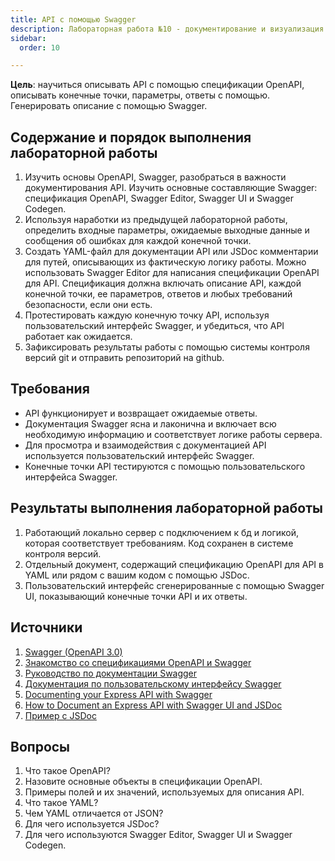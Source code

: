 ```yaml
---
title: API с помощью Swagger
description: Лабораторная работа №10 - документирование и визуализация API с помощью Swagger
sidebar:
  order: 10

---
```


**Цель**: научиться описывать API с помощью спецификации OpenAPI, описывать конечные точки, параметры, ответы с помощью. Генерировать описание с помощью Swagger.

## Содержание и порядок выполнения лабораторной работы

1. Изучить основы OpenAPI, Swagger, разобраться в важности документирования API. Изучить основные составляющие Swagger: спецификация OpenAPI, Swagger Editor, Swagger UI и Swagger Codegen.
1. Используя наработки из предыдущей лабораторной работы, определить входные параметры, ожидаемые выходные данные и сообщения об ошибках для каждой конечной точки.
1. Создать YAML-файл для документации API или JSDoc комментарии для путей, описывающих из фактическую логику работы. Можно использовать Swagger Editor для написания спецификации OpenAPI для API. Спецификация должна включать описание API, каждой конечной точки, ее параметров, ответов и любых требований безопасности, если они есть.
1. Протестировать каждую конечную точку API, используя пользовательский интерфейс Swagger, и убедиться, что API работает как ожидается.
1. Зафиксировать результаты работы с помощью системы контроля версий git и отправить репозиторий на github.

## Требования

- API функционирует и возвращает ожидаемые ответы.
- Документация Swagger ясна и лаконична и включает всю необходимую информацию и соответствует логике работы сервера.
- Для просмотра и взаимодействия с документацией API используется пользовательский интерфейс Swagger.
- Конечные точки API тестируются с помощью пользовательского интерфейса Swagger.

## Результаты выполнения лабораторной работы

1. Работающий локально сервер с подключением к бд и логикой, которая соответствует требованиям. Код сохранен в системе контроля версий.
1. Отдельный документ, содержащий спецификацию OpenAPI для API в YAML или рядом с вашим кодом с помощью JSDoc.
1. Пользовательский интерфейс сгенерированные с помощью Swagger UI, показывающий конечные точки API и их ответы.

## Источники

1. [Swagger (OpenAPI 3.0)](https://habr.com/ru/articles/541592/)
1. [Знакомство со спецификациями OpenAPI и Swagger](https://starkovden.github.io/introduction-openapi-and-swagger.html)
1. [Руководство по документации Swagger](https://swagger.io/docs/specification/basic-structure/)
1. [Документация по пользовательскому интерфейсу Swagger](https://swagger.io/tools/swagger-ui/)
1. [Documenting your Express API with Swagger](https://blog.logrocket.com/documenting-express-js-api-swagger/)
1. [How to Document an Express API with Swagger UI and JSDoc](https://dev.to/kabartolo/how-to-document-an-express-api-with-swagger-ui-and-jsdoc-50do)
1. [Пример с JSDoc](https://github.com/slavaver/node-sapr/blob/swagger/app.js)

## Вопросы

1. Что такое OpenAPI?
1. Назовите основные объекты в спецификации OpenAPI.
1. Примеры полей и их значений, используемых для описания API.
1. Что такое YAML?
1. Чем YAML отличается от JSON?
1. Для чего используется JSDoc?
1. Для чего используются Swagger Editor, Swagger UI и Swagger Codegen.
